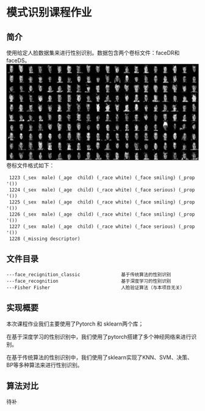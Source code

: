 <!--
  -*- coding: utf-8 -*-
 @DATE      : 2022/6/17
 @Author    : Chen HanJie
 @FileName  : README.md
 @Project   : PR
 -->

# 模式识别课程作业

## 简介
使用给定人脸数据集来进行性别识别。数据包含两个卷标文件：faceDR和faceDS。
![](face_recognition/imgs/dataset.png)
卷标文件格式如下：
```text
 1223 (_sex  male) (_age  child) (_race white) (_face smiling) (_prop '())
 1224 (_sex  male) (_age  child) (_race white) (_face serious) (_prop '())
 1225 (_sex  male) (_age  child) (_race white) (_face smiling) (_prop '())
 1226 (_sex  male) (_age  child) (_race white) (_face smiling) (_prop '())
 1227 (_sex  male) (_age  child) (_race white) (_face serious) (_prop '())
 1228 (_missing descriptor)
```
## 文件目录
```text
---face_recignition_classic               基于传统算法的性别识别
---face_recognition                       基于深度学习的性别识别
---Fisher Fisher                          人脸验证算法（与本项目无关）
```

## 实现概要
本次课程作业我们主要使用了Pytorch 和 sklearn两个库；

在基于深度学习的性别识别中，我们使用了pytorch搭建了多个神经网络来进行识别。

在基于传统算法的性别识别中，我们使用了sklearn实现了KNN、SVM、决策、BP等多种算法来进行性别识别。

## 算法对比

待补